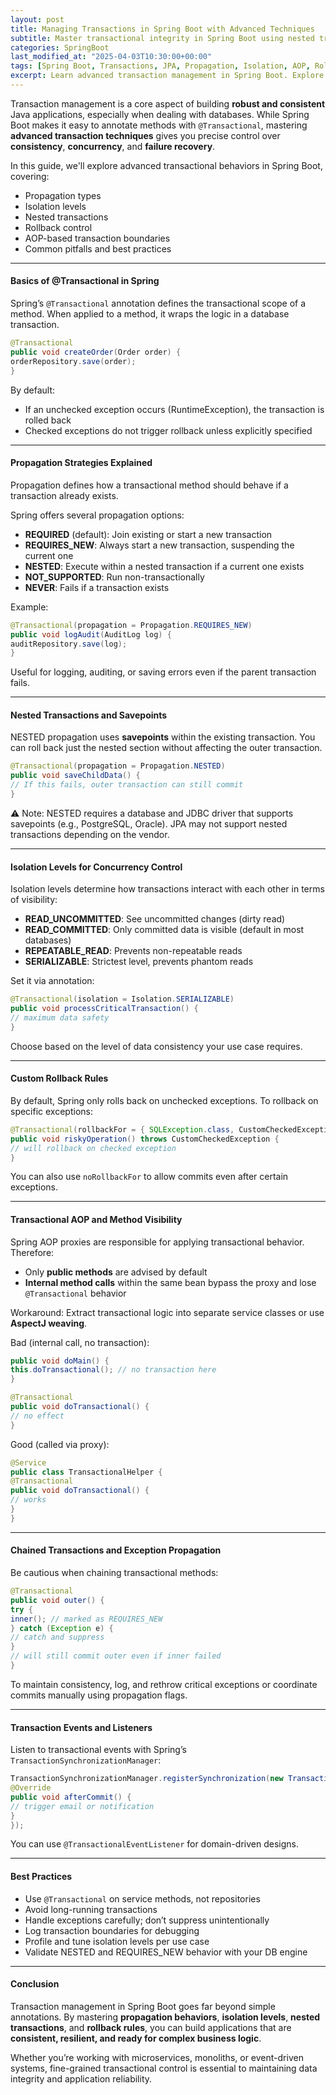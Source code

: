 ```yaml
---
layout: post
title: Managing Transactions in Spring Boot with Advanced Techniques
subtitle: Master transactional integrity in Spring Boot using nested transactions, propagation, isolation levels, and AOP
categories: SpringBoot
last_modified_at: "2025-04-03T10:30:00+00:00"
tags: [Spring Boot, Transactions, JPA, Propagation, Isolation, AOP, Rollback]
excerpt: Learn advanced transaction management in Spring Boot. Explore propagation types, isolation levels, rollback strategies, and AOP-driven transactional architecture to ensure data consistency in enterprise applications.
---
```

Transaction management is a core aspect of building **robust and consistent** Java applications, especially when dealing with databases. While Spring Boot makes it easy to annotate methods with `@Transactional`, mastering **advanced transaction techniques** gives you precise control over **consistency**, **concurrency**, and **failure recovery**.

In this guide, we'll explore advanced transactional behaviors in Spring Boot, covering:
- Propagation types
- Isolation levels
- Nested transactions
- Rollback control
- AOP-based transaction boundaries
- Common pitfalls and best practices

---

#### Basics of @Transactional in Spring

Spring’s `@Transactional` annotation defines the transactional scope of a method. When applied to a method, it wraps the logic in a database transaction.

```java
@Transactional
public void createOrder(Order order) {
orderRepository.save(order);
}
```

By default:
- If an unchecked exception occurs (RuntimeException), the transaction is rolled back
- Checked exceptions do not trigger rollback unless explicitly specified

---

#### Propagation Strategies Explained

Propagation defines how a transactional method should behave if a transaction already exists.

Spring offers several propagation options:

- **REQUIRED** (default): Join existing or start a new transaction
- **REQUIRES_NEW**: Always start a new transaction, suspending the current one
- **NESTED**: Execute within a nested transaction if a current one exists
- **NOT_SUPPORTED**: Run non-transactionally
- **NEVER**: Fails if a transaction exists

Example:

```java
@Transactional(propagation = Propagation.REQUIRES_NEW)
public void logAudit(AuditLog log) {
auditRepository.save(log);
}
```

Useful for logging, auditing, or saving errors even if the parent transaction fails.

---

#### Nested Transactions and Savepoints

NESTED propagation uses **savepoints** within the existing transaction. You can roll back just the nested section without affecting the outer transaction.

```java
@Transactional(propagation = Propagation.NESTED)
public void saveChildData() {
// If this fails, outer transaction can still commit
}
```

⚠️ Note: NESTED requires a database and JDBC driver that supports savepoints (e.g., PostgreSQL, Oracle). JPA may not support nested transactions depending on the vendor.

---

#### Isolation Levels for Concurrency Control

Isolation levels determine how transactions interact with each other in terms of visibility:

- **READ_UNCOMMITTED**: See uncommitted changes (dirty read)
- **READ_COMMITTED**: Only committed data is visible (default in most databases)
- **REPEATABLE_READ**: Prevents non-repeatable reads
- **SERIALIZABLE**: Strictest level, prevents phantom reads

Set it via annotation:

```java
@Transactional(isolation = Isolation.SERIALIZABLE)
public void processCriticalTransaction() {
// maximum data safety
}
```

Choose based on the level of data consistency your use case requires.

---

#### Custom Rollback Rules

By default, Spring only rolls back on unchecked exceptions. To rollback on specific exceptions:

```java
@Transactional(rollbackFor = { SQLException.class, CustomCheckedException.class })
public void riskyOperation() throws CustomCheckedException {
// will rollback on checked exception
}
```

You can also use `noRollbackFor` to allow commits even after certain exceptions.

---

#### Transactional AOP and Method Visibility

Spring AOP proxies are responsible for applying transactional behavior. Therefore:
- Only **public methods** are advised by default
- **Internal method calls** within the same bean bypass the proxy and lose `@Transactional` behavior

Workaround: Extract transactional logic into separate service classes or use **AspectJ weaving**.

Bad (internal call, no transaction):
```java
public void doMain() {
this.doTransactional(); // no transaction here
}

@Transactional
public void doTransactional() {
// no effect
}
```

Good (called via proxy):
```java
@Service
public class TransactionalHelper {
@Transactional
public void doTransactional() {
// works
}
}
```

---

#### Chained Transactions and Exception Propagation

Be cautious when chaining transactional methods:

```java
@Transactional
public void outer() {
try {
inner(); // marked as REQUIRES_NEW
} catch (Exception e) {
// catch and suppress
}
// will still commit outer even if inner failed
}
```

To maintain consistency, log, and rethrow critical exceptions or coordinate commits manually using propagation flags.

---

#### Transaction Events and Listeners

Listen to transactional events with Spring’s `TransactionSynchronizationManager`:

```java
TransactionSynchronizationManager.registerSynchronization(new TransactionSynchronizationAdapter() {
@Override
public void afterCommit() {
// trigger email or notification
}
});
```

You can use `@TransactionalEventListener` for domain-driven designs.

---

#### Best Practices

- Use `@Transactional` on service methods, not repositories
- Avoid long-running transactions
- Handle exceptions carefully; don’t suppress unintentionally
- Log transaction boundaries for debugging
- Profile and tune isolation levels per use case
- Validate NESTED and REQUIRES_NEW behavior with your DB engine

---

#### Conclusion

Transaction management in Spring Boot goes far beyond simple annotations. By mastering **propagation behaviors**, **isolation levels**, **nested transactions**, and **rollback rules**, you can build applications that are **consistent, resilient, and ready for complex business logic**.

Whether you’re working with microservices, monoliths, or event-driven systems, fine-grained transactional control is essential to maintaining data integrity and application reliability.
